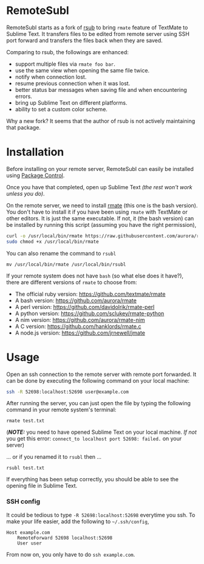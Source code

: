 # RemoteSubl

RemoteSubl starts as a fork of [rsub](https://github.com/henrikpersson/rsub) to
bring `rmate` feature of TextMate to Sublime Text. It transfers files to be
edited from remote server using SSH port forward and transfers the files back
when they are saved.

Comparing to rsub, the followings are enhanced:

- support multiple files via `rmate foo bar`.
- use the same view when opening the same file twice.
- notify when connection lost.
- resume previous connection when it was lost.
- better status bar messages when saving file and when encountering errors.
- bring up Sublime Text on different platforms.
- ability to set a custom color scheme.

Why a new fork? It seems that the author of rsub is not actively maintaining
that package.

# Installation

Before installing on your remote server, RemoteSubl can easily be installed
using [Package Control](https://packagecontrol.io).

Once you have that completed, open up Sublime Text *(the rest won't work unless
you do)*.

On the remote server, we need to install
[rmate](https://github.com/aurora/rmate) (this one is the bash version). You
don't have to install it if you have been using `rmate` with TextMate or other
editors. It is just the same executable. If not, it (the bash version) can be
installed by running this script (assuming you have the right permission),

```bash
curl -o /usr/local/bin/rmate https://raw.githubusercontent.com/aurora/rmate/master/rmate
sudo chmod +x /usr/local/bin/rmate
```

You can also rename the command to `rsubl`

```
mv /usr/local/bin/rmate /usr/local/bin/rsubl
```

If your remote system does not have `bash` (so what else does it have?), there
are different versions of `rmate` to choose from:

- The official ruby version: https://github.com/textmate/rmate
- A bash version: https://github.com/aurora/rmate
- A perl version: https://github.com/davidolrik/rmate-perl
- A python version: https://github.com/sclukey/rmate-python
- A nim version: https://github.com/aurora/rmate-nim
- A C version: https://github.com/hanklords/rmate.c
- A node.js version: https://github.com/jrnewell/jmate

# Usage

Open an ssh connection to the remote server with remote port forwarded. It can
be done by executing the following command on your local machine:

```bash
ssh -R 52698:localhost:52698 user@example.com
```

After running the server, you can just open the file by typing the following
command in your remote system's terminal:

```
rmate test.txt
```

(***NOTE:*** you need to have opened Sublime Text on your local machine.
*If not* you get this error: `connect_to localhost port 52698: failed.` on your
server)

... or if you renamed it to `rsubl` then ...

```
rsubl test.txt
```

If everything has been setup correctly, you should be able to see the opening
file in Sublime Text.

### SSH config

It could be tedious to type `-R 52698:localhost:52698` everytime you ssh. To
make your life easier, add the following to `~/.ssh/config`,

```
Host example.com
    RemoteForward 52698 localhost:52698
    User user
```

From now on, you only have to do `ssh example.com`.
